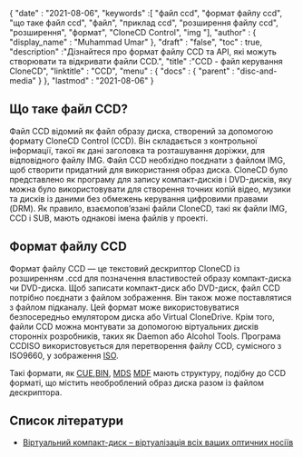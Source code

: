 {
  "date" : "2021-08-06",
  "keywords" :[ "файл ccd", "формат файлу ccd", "що таке файл ccd", "файл", "приклад ccd", "розширення файлу ccd", "розширення", "формат", "CloneCD Control", "img "],
  "author" : {
    "display_name" : "Muhammad Umar"
},
  "draft" : "false",
   "toc" : true,
  "description" :"Дізнайтеся про формат файлу CCD та API, які можуть створювати та відкривати файли CCD.",
  "title" :"CCD - файл керування CloneCD",
  "linktitle" : "CCD",
  "menu" : {
    "docs" : {
      "parent" : "disc-and-media"
}
},
  "lastmod" : "2021-08-06"
}

## Що таке файл CCD?

Файл CCD відомий як файл образу диска, створений за допомогою формату CloneCD Control (CCD). Він складається з контрольної інформації, такої як дані заголовка та розташування доріжки, для відповідного файлу IMG. Файл CCD необхідно поєднати з файлом IMG, щоб створити придатний для використання образ диска. CloneCD було представлено як програму для запису компакт-дисків і DVD-дисків, яку можна було використовувати для створення точних копій відео, музики та дисків із даними без обмежень керування цифровими правами (DRM). Як правило, взаємопов’язані файли CloneCD, такі як файли IMG, CCD і SUB, мають однакові імена файлів у проекті.

## Формат файлу CCD

Формат файлу CCD — це текстовий дескриптор CloneCD із розширенням .ccd для позначення властивостей образу компакт-диска чи DVD-диска. Щоб записати компакт-диск або DVD-диск, файл CCD потрібно поєднати з файлом зображення. Він також може поставлятися з файлом підканалу. Цей формат може використовуватися безпосередньо емулятором диска або Virtual CloneDrive. Крім того, файли CCD можна монтувати за допомогою віртуальних дисків сторонніх розробників, таких як Daemon або Alcohol Tools. Програма CCDISO використовується для перетворення файлу CCD, сумісного з ISO9660, у зображення [ISO](/uk/compression/iso/).

Такі формати, як [CUE](/uk/disc-and-media/cue/),[BIN](/uk/disc-and-media/bin/), [MDS]() [MDF]() мають структуру, подібну до CCD форматі, що містить необроблений образ диска разом із файлом дескриптора.

## Список літератури

* [Віртуальний компакт-диск – віртуалізація всіх ваших оптичних носіїв](https://www.virtualcd-online.com/)


